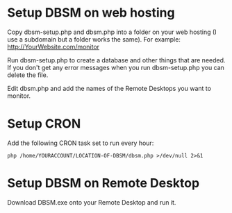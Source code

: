 # Setup DBSM on web hosting

Copy dbsm-setup.php and dbsm.php into a folder on your web hosting (I use a subdomain but a folder works the same). For example: http://YourWebsite.com/monitor

Run dbsm-setup.php to create a database and other things that are needed. If you don't get any error messages when you run dbsm-setup.php you can delete the file.

Edit dbsm.php and add the names of the Remote Desktops you want to monitor.

# Setup CRON
Add the following CRON task set to run every hour:
```
php /home/YOURACCOUNT/LOCATION-OF-DBSM/dbsm.php >/dev/null 2>&1
```

# Setup DBSM on Remote Desktop
Download DBSM.exe onto your Remote Desktop and run it.
